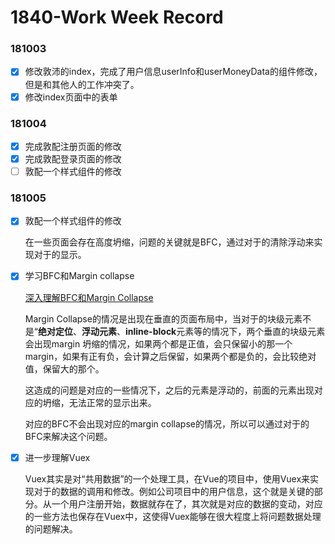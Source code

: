 # 1840-Work Week Record

### 181003

- [x] 修改敦沛的index，完成了用户信息userInfo和userMoneyData的组件修改，但是和其他人的工作冲突了。
- [x] 修改index页面中的表单

### 181004

- [x] 完成敦配注册页面的修改
- [x] 完成敦配登录页面的修改
- [ ] 敦配一个样式组件的修改

### 181005

- [x] 敦配一个样式组件的修改

  在一些页面会存在高度坍缩，问题的关键就是BFC，通过对于的清除浮动来实现对于的显示。

- [x] 学习BFC和Margin collapse

  [深入理解BFC和Margin Collapse](https://www.w3cplus.com/css/understanding-bfc-and-margin-collapse.html)

  Margin Collapse的情况是出现在垂直的页面布局中，当对于的块级元素不是“**绝对定位**、**浮动元素**、**inline-block**元素等的情况下，两个垂直的块级元素会出现margin 坍缩的情况，如果两个都是正值，会只保留小的那一个margin，如果有正有负，会计算之后保留，如果两个都是负的，会比较绝对值，保留大的那个。

  这造成的问题是对应的一些情况下，之后的元素是浮动的，前面的元素出现对应的坍缩，无法正常的显示出来。

  对应的BFC不会出现对应的margin collapse的情况，所以可以通过对于的BFC来解决这个问题。

- [x] 进一步理解Vuex

  Vuex其实是对“共用数据”的一个处理工具，在Vue的项目中，使用Vuex来实现对于的数据的调用和修改。例如公司项目中的用户信息，这个就是关键的部分。从一个用户注册开始，数据就存在了，其次就是对应的数据的变动，对应的一些方法也保存在Vuex中，这使得Vuex能够在很大程度上将问题数据处理的问题解决。
